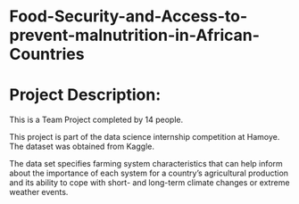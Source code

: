 # Food-Security-and-Access-to-prevent-malnutrition-in-African-Countries

# Project Description: 
This is a Team Project completed by 14 people.

This project is part of the data science internship competition at Hamoye. The dataset was obtained from Kaggle.

The data set specifies farming system characteristics that can help inform about the importance of each system for a country’s agricultural production and its ability to cope with short- and long-term climate changes or extreme weather events.






